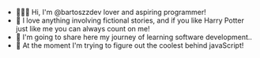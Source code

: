 - 👨🏻‍💻 Hi, I'm @bartoszzdev lover and aspiring programmer!
- 🥰 I love anything involving fictional stories, and if you like Harry Potter just like me you can always count on me!
- 🚀 I'm going to share here my journey of learning software development..
- 🌱 At the moment I'm trying to figure out the coolest behind javaScript!
